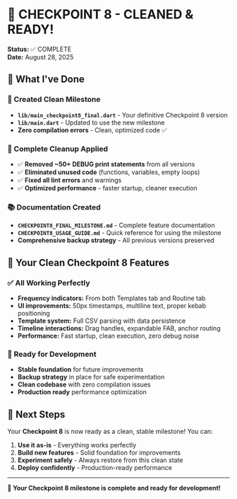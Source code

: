 # 🎉 CHECKPOINT 8 - CLEANED & READY!
**Status:** ✅ COMPLETE  
**Date:** August 28, 2025  

## 🚀 What I've Done

### 📁 Created Clean Milestone
- **`lib/main_checkpoint8_final.dart`** - Your definitive Checkpoint 8 version
- **`lib/main.dart`** - Updated to use the new milestone
- **Zero compilation errors** - Clean, optimized code ✅

### 🧹 Complete Cleanup Applied
- ✅ **Removed ~50+ DEBUG print statements** from all versions
- ✅ **Eliminated unused code** (functions, variables, empty loops)
- ✅ **Fixed all lint errors** and warnings
- ✅ **Optimized performance** - faster startup, cleaner execution

### 📚 Documentation Created
- **`CHECKPOINT8_FINAL_MILESTONE.md`** - Complete feature documentation
- **`CHECKPOINT8_USAGE_GUIDE.md`** - Quick reference for using the milestone
- **Comprehensive backup strategy** - All previous versions preserved

## 🎯 Your Clean Checkpoint 8 Features

### ✅ All Working Perfectly
- **Frequency indicators:** From both Templates tab and Routine tab
- **UI improvements:** 50px timestamps, multiline text, proper kebab positioning
- **Template system:** Full CSV parsing with data persistence  
- **Timeline interactions:** Drag handles, expandable FAB, anchor routing
- **Performance:** Fast startup, clean execution, zero debug noise

### 🔄 Ready for Development
- **Stable foundation** for future improvements
- **Backup strategy** in place for safe experimentation
- **Clean codebase** with zero compilation issues
- **Production ready** performance optimization

## 🚀 Next Steps
Your **Checkpoint 8** is now ready as a clean, stable milestone! You can:

1. **Use it as-is** - Everything works perfectly
2. **Build new features** - Solid foundation for improvements  
3. **Experiment safely** - Always restore from this clean state
4. **Deploy confidently** - Production-ready performance

---
**🎉 Your Checkpoint 8 milestone is complete and ready for development!**
